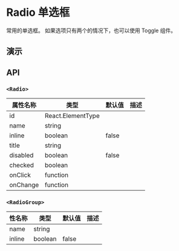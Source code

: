 # Radio 单选框 [<i class="icon icon-edit2" ></i>](https://github.com/rsuite/rsuite.github.io/blob/master/src/components/radio/index.md)

常用的单选框。 如果选项只有两个的情况下，也可以使用 Toggle 组件。

## 演示

<!--{demo}-->



## API
### `<Radio>`
| 属性名称     | 类型          | 默认值   | 描述  |
|----------|-------------|-------|-----|
| id       | React.ElementType |       |     |
| name     | string      |       |     |
| inline   | boolean     | false |     |
| title    | string      |       |     |
| disabled | boolean     | false |     |
| checked  | boolean     |       |     |
| onClick  | function    |       |     |
| onChange | function    |       |     |

### `<RadioGroup>`

| 性名称    | 类型      | 默认值   | 描述  |
|--------|---------|-------|-----|
| name   | string  |       |     |
| inline | boolean | false |     |
